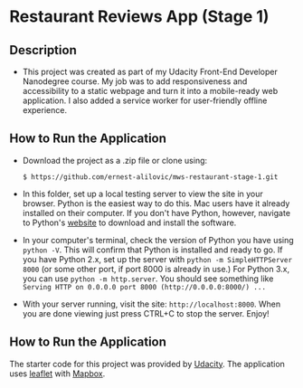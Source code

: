 Restaurant Reviews App (Stage 1)
===============================

## Description

* This project was created as part of my Udacity Front-End Developer Nanodegree course. My job was to add responsiveness and accessibility  to a static webpage and turn it into a mobile-ready web application. I also added a service worker for user-friendly offline experience.

## How to Run the Application

* Download the project as a .zip file or clone using:

    ```
    $ https://github.com/ernest-alilovic/mws-restaurant-stage-1.git
    ```

* In this folder, set up a local testing server to view the site in your browser. Python is the easiest way to do this. Mac users have it already installed on their computer. If you don't have Python, however, navigate to Python's [website](https://www.python.org/) to download and install the software.

* In your computer's terminal, check the version of Python you have using `python -V`. This will confirm that Python is installed and ready to go. If you have Python 2.x, set up the server with `python -m SimpleHTTPServer 8000` (or some other port, if port 8000 is already in use.) For Python 3.x, you can use `python -m http.server`. You should see something like `Serving HTTP on 0.0.0.0 port 8000 (http://0.0.0.0:8000/) ...`

* With your server running, visit the site: `http://localhost:8000`. When you are done viewing just press CTRL+C to stop the server. Enjoy!

## How to Run the Application

The starter code for this project was provided by [Udacity](https://github.com/udacity/mws-restaurant-stage-1). The application uses [leaflet](https://leafletjs.com/) with [Mapbox](https://www.mapbox.com/).
